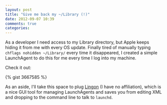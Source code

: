 ```yaml
---
layout: post
title: "Give me back my ~/Library (!)"
date: 2012-09-07 10:39
comments: true
categories:
---
```

As a developer I need access to my Library directory, but Apple keeps hiding it from me with every OS update. Finally tired of manually typing `chflags nohidden ~/Library/` every time it disappeared, I created a simple LaunchAgent to do this for me every time I log into my machine.

Check it out:

{% gist 3667585 %}

As an aside, I'll take this space to plug [Lingon](http://www.peterborgapps.com/lingon/) (I have no affiliation), which is a nice GUI tool for managing LaunchAgents and saves you from editing XML and dropping to the command line to talk to `launchd`.